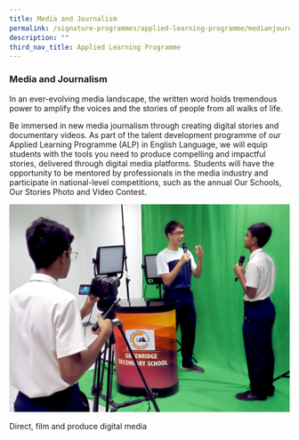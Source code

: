 ```yaml
---
title: Media and Journalism
permalink: /signature-programmes/applied-learning-programme/medianjournalism/
description: ""
third_nav_title: Applied Learning Programme
---
```

### Media and Journalism

In an ever-evolving media landscape, the written word holds tremendous power to amplify the voices and the stories of people from all walks of life.

Be immersed in new media journalism through creating digital stories and documentary videos. As part of the talent development programme of our Applied Learning Programme (ALP) in English Language, we will equip students with the tools you need to produce compelling and impactful stories, delivered through digital media platforms. Students will have the opportunity to be mentored by professionals in the media industry and participate in national-level competitions, such as the annual Our Schools, Our Stories Photo and Video Contest.

![](/images/ALP/alp-02.jpg)

Direct, film and produce digital media